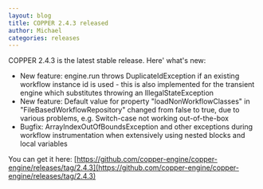 ```yaml
---
layout: blog
title: COPPER 2.4.3 released
author: Michael
categories: releases
---
```


COPPER 2.4.3 is the latest stable release. Here' what's new:

- New feature: engine.run throws DuplicateIdException if an existing workflow instance id is used - this is also implemented for the transient engine which substitutes throwing an IllegalStateException
- New feature: Default value for property "loadNonWorkflowClasses" in "FileBasedWorkflowRepository" changed from false to true, due to various problems, e.g. Switch-case not working out-of-the-box
- Bugfix: ArrayIndexOutOfBoundsException and other exceptions during workflow instrumentation when extensively using nested blocks and local variables

You can get it here:
[https://github.com/copper-engine/copper-engine/releases/tag/2.4.3](https://github.com/copper-engine/copper-engine/releases/tag/2.4.3)
